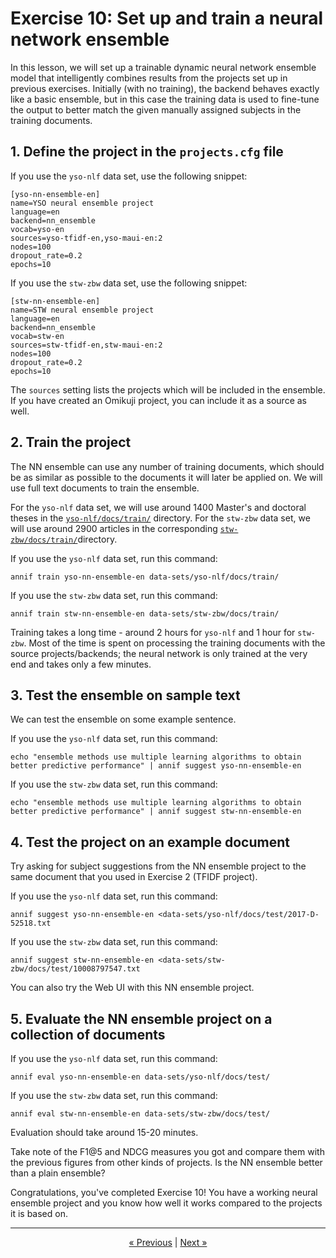 # Exercise 10: Set up and train a neural network ensemble

In this lesson, we will set up a trainable dynamic neural network ensemble
model that intelligently combines results from the projects set up in
previous exercises. Initially (with no training), the backend behaves
exactly like a basic ensemble, but in this case the training data is used to
fine-tune the output to better match the given manually assigned subjects in
the training documents.

## 1. Define the project in the `projects.cfg` file

If you use the `yso-nlf` data set, use the following snippet:

    [yso-nn-ensemble-en]
    name=YSO neural ensemble project
    language=en
    backend=nn_ensemble
    vocab=yso-en
    sources=yso-tfidf-en,yso-maui-en:2
    nodes=100
    dropout_rate=0.2
    epochs=10

If you use the `stw-zbw` data set, use the following snippet:

    [stw-nn-ensemble-en]
    name=STW neural ensemble project
    language=en
    backend=nn_ensemble
    vocab=stw-en
    sources=stw-tfidf-en,stw-maui-en:2
    nodes=100
    dropout_rate=0.2
    epochs=10 
    
The `sources` setting lists the projects which will be included in the
ensemble. If you have created an Omikuji project, you can include it as a
source as well.

## 2. Train the project

The NN ensemble can use any number of training documents, which should be as
similar as possible to the documents it will later be applied on. We will
use full text documents to train the ensemble.

For the `yso-nlf` data set, we will use around 1400 Master's and doctoral
theses in the
[`yso-nlf/docs/train/`](../data-sets/yso-nlf/docs/train)
directory. For the `stw-zbw` data set, we will use around 2900 articles
in the corresponding
[`stw-zbw/docs/train/`](../data-sets/stw-zbw/docs/train)directory.

If you use the `yso-nlf` data set, run this command:

    annif train yso-nn-ensemble-en data-sets/yso-nlf/docs/train/

If you use the `stw-zbw` data set, run this command:

    annif train stw-nn-ensemble-en data-sets/stw-zbw/docs/train/

Training takes a long time - around 2 hours for `yso-nlf` and 1 hour for
`stw-zbw`. Most of the time is spent on processing the training documents
with the source projects/backends; the neural network is only trained at
the very end and takes only a few minutes.

## 3. Test the ensemble on sample text

We can test the ensemble on some example sentence.

If you use the `yso-nlf` data set, run this command:

    echo "ensemble methods use multiple learning algorithms to obtain better predictive performance" | annif suggest yso-nn-ensemble-en

If you use the `stw-zbw` data set, run this command:

    echo "ensemble methods use multiple learning algorithms to obtain better predictive performance" | annif suggest stw-nn-ensemble-en

## 4. Test the project on an example document

Try asking for subject suggestions from the NN ensemble project to the same
document that you used in Exercise 2 (TFIDF project).

If you use the `yso-nlf` data set, run this command:

    annif suggest yso-nn-ensemble-en <data-sets/yso-nlf/docs/test/2017-D-52518.txt

If you use the `stw-zbw` data set, run this command:

    annif suggest stw-nn-ensemble-en <data-sets/stw-zbw/docs/test/10008797547.txt

You can also try the Web UI with this NN ensemble project.

## 5. Evaluate the NN ensemble project on a collection of documents

If you use the `yso-nlf` data set, run this command:

    annif eval yso-nn-ensemble-en data-sets/yso-nlf/docs/test/

If you use the `stw-zbw` data set, run this command:

    annif eval stw-nn-ensemble-en data-sets/stw-zbw/docs/test/

Evaluation should take around 15-20 minutes.

Take note of the F1@5 and NDCG measures you got and compare them with the
previous figures from other kinds of projects. Is the NN ensemble better
than a plain ensemble?

Congratulations, you've completed Exercise 10! You have a working neural ensemble
project and you know how well it works compared to the projects it is based on.


---

<p align="center">
<a href="/exercises/09_hogwarts.md">« Previous</a> |
<a href="/exercises/11_incremental_learning.md">Next »</a>
</p>

